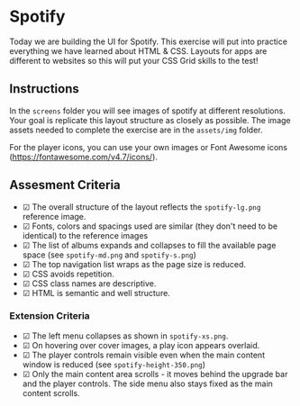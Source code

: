 # Spotify
Today we are building the UI for Spotify. This exercise will put into practice everything we have learned about HTML & CSS. Layouts for apps are different to websites so this will put your CSS Grid skills to the test!

## Instructions
In the `screens` folder you will see images of spotify at different resolutions. Your goal is replicate this layout structure as closely as possible. The image assets needed to complete the exercise are in the `assets/img` folder.

For the player icons, you can use your own images or Font Awesome icons (https://fontawesome.com/v4.7/icons/).

## Assesment Criteria
* &#9745; The overall structure of the layout reflects the `spotify-lg.png` reference image. 
* &#9745; Fonts, colors and spacings used are similar (they don't need to be identical) to the reference images
* &#9745; The list of albums expands and collapses to fill the available page space (see `spotify-md.png` and `spotify-s.png`)
* &#9745; The top navigation list wraps as the page size is reduced.
* &#9745; CSS avoids repetition.
* &#9745; CSS class names are descriptive.
* &#9745; HTML is semantic and well structure.

### Extension Criteria
* &#9745; The left menu collapses as shown in `spotify-xs.png`.
* &#9745; On hovering over cover images, a play icon appears overlaid.
* &#9745; The player controls remain visible even when the main content window is reduced (see `spotify-height-350.png`)
* &#9745; Only the main content area scrolls - it moves behind the upgrade bar and the player controls. The side menu also stays fixed as the main content scrolls.
